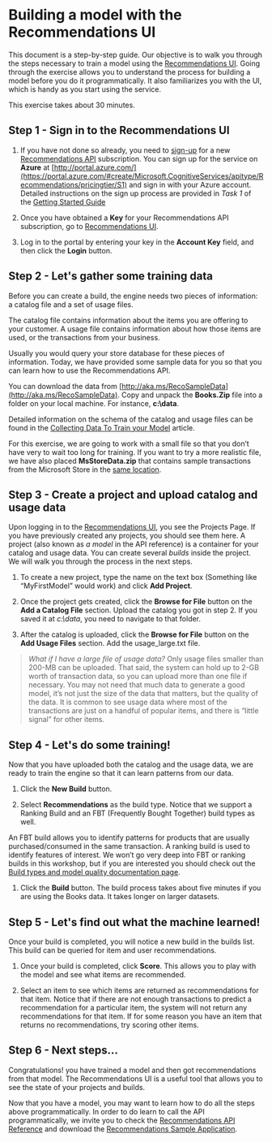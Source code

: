 <properties
	pageTitle="Building a model with the Recommnendations UI"
	description="Azure Machine Learning Recommendations - Building a model with the Recommnendations UI"
	services="cognitive-services"
	documentationCenter=""
	authors="luiscabrer"
	manager="jhubbard"
	editor="cgronlun"/>

<tags
	ms.service="cognitive-services"
	ms.workload="data-services"
	ms.tgt_pltfrm="na"
	ms.devlang="na"
	ms.topic="article"
	ms.date="10/11/2016"
	ms.author="luisca"/>

# Building a model with the Recommendations UI

This document is a step-by-step guide. Our objective is to walk you through the steps necessary to 
train a model using the [Recommendations UI](https://recommendations-portal.azurewebsites.net/).
Going through the exercise allows you to understand the process for building a model before you do it programmatically. 
It also familiarizes you with the UI, which is handy as you start using the service.

This exercise takes about 30 minutes.

<a name="Step1"></a>
## Step 1 - Sign in to the Recommendations UI ##

1. If you have not done so already, you need to [sign-up](https://portal.azure.com/#create/Microsoft.CognitiveServices/apitype/Recommendations/pricingtier/S1) for a 
new [Recommendations API](https://www.microsoft.com/cognitive-services/en-us/recommendations-api) subscription. You can sign up for the service on **Azure** at
[http://portal.azure.com/](https://portal.azure.com/#create/Microsoft.CognitiveServices/apitype/Recommendations/pricingtier/S1) and sign in with your Azure account. Detailed instructions on the 
sign up process are provided in *Task 1* of the [Getting Started Guide](cognitive-services-recommendations-quick-start.md) 

1. Once you have obtained a **Key** for your Recommendations API subscription, go to [Recommendations UI](https://recommendations-portal.azurewebsites.net/). 

1. Log in to the portal by entering your key in the **Account Key** field, and then click the **Login** button.

<a name="Step2"></a>
## Step 2 - Let's gather some training data ##

Before you can create a build, the engine needs two pieces of information: a catalog file and a set of usage files. 

The catalog file contains information about the items you are offering to your customer. A usage file contains information about how those items are used, or the transactions from your business.

Usually you would query your store database for these pieces of information. Today, we have provided some sample data for you so that you can learn how to use the Recommendations API.

You can download the data from [http://aka.ms/RecoSampleData](http://aka.ms/RecoSampleData). Copy and unpack the **Books.Zip** file into a folder on your local machine. 
For instance, **c:\data**.

Detailed information on the schema of the catalog and usage files can be found in the [Collecting Data To Train your Model](cognitive-services-recommendations-collecting-data.md) article.
 
For this exercise, we are going to work with a small file so that you don’t have very to wait too long for training. If you want to try a more realistic file, 
we have also placed **MsStoreData.zip** that contains sample transactions from the Microsoft Store in the [same location](http://aka.ms/RecoSampleData).

<a name="Step3"></a>
## Step 3 - Create a project and upload catalog and usage data ##

Upon logging in to the [Recommendations UI](https://recommendations-portal.azurewebsites.net/), you see the Projects Page. 
If you have previously created any projects, you should see them here.
A project (also known as *a model* in the API reference) is a container for your catalog and usage data. 
You can create several *builds* inside the project. We will walk you through the process in the next steps.

1. To create a new project, type the name on the text box (Something like “MyFirstModel” would work) and click **Add Project**.

1. Once the project gets created, click the **Browse for File** button on the **Add a Catalog File** section. 
Upload the catalog you got in step 2. If you saved it at *c:\data*, you need to navigate to that folder.

1.	After the catalog is uploaded, click the **Browse for File** button on the **Add Usage Files** section. Add the usage_large.txt file.

> *What if I have a large file of usage data?*
> Only usage files smaller than 200-MB  can be uploaded. That said, the system can hold up to 2-GB worth of transaction data, so you can upload more than one file if necessary.
> You may not need that much data to generate a good model, it’s not just the size of the data that matters, but the quality of 
> the data. It is common to see usage data where most of the transactions are just on a handful of popular items, 
> and there is “little signal” for other items.

<a name="Step4"></a>
## Step 4 - Let's do some training! ##

Now that you have uploaded both the catalog and the usage data, we are ready to train the engine so that it can learn patterns from our data.

1.	Click the **New Build** button.

1.	Select **Recommendations** as the build type. Notice that we support a Ranking Build and an FBT (Frequently Bought Together) build types as well.

 An FBT build allows you to identify patterns for products that are usually purchased/consumed in the same transaction. A ranking build is used to identify features of interest. 
 We won’t go very deep into FBT or ranking builds in this workshop, but if you are interested you should check out the [Build types and model quality documentation page](https://azure.microsoft.com/en-us/documentation/articles/cognitive-services-recommendations-buildtypes/).

1. Click the **Build** button. The build process takes about five minutes if you are using the Books data. It takes longer on larger datasets.

<a name="Step5"></a>
## Step 5 - Let's find out what the machine learned! ##

Once your build is completed, you will notice a new build in the builds list. This build can be queried for item and user recommendations.

1. Once your build is completed, click **Score**. This allows you to play with the model and see what items are recommended.

1. Select an item to see which items are returned as recommendations for that item. Notice that if there are not enough transactions to predict a recommendation for a particular item, the system 
will not return any recommendations for that item.  If for some reason you have an item that returns no recommendations, try scoring other items.

<a name="Step6"></a>
## Step 6 - Next steps... ##
Congratulations! you have trained a model and then got recommendations from that model.  The Recommendations UI is a useful tool 
that allows you to see the state of your projects and builds. 

Now that you have a model, you may want to learn how to do all the steps above programmatically. In order to do learn to call the API programmatically,
we invite you to check the [Recommendations API Reference](http://go.microsoft.com/fwlink/?LinkId=759348) and 
download the [Recommendations Sample Application](http://go.microsoft.com/fwlink/?LinkID=759344).

